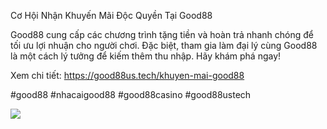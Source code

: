 Cơ Hội Nhận Khuyến Mãi Độc Quyền Tại Good88

Good88 cung cấp các chương trình tặng tiền và hoàn trả nhanh chóng để tối ưu lợi nhuận cho người chơi. Đặc biệt, tham gia làm đại lý cùng Good88 là một cách lý tưởng để kiếm thêm thu nhập. Hãy khám phá ngay!

Xem chi tiết: https://good88us.tech/khuyen-mai-good88

#good88 #nhacaigood88 #good88casino #good88ustech

![](https://s3-ap-northeast-1.amazonaws.com/g0v-hackmd-images/uploads/upload_6e05041d86eee741380b443eaf028d76.jpg)
